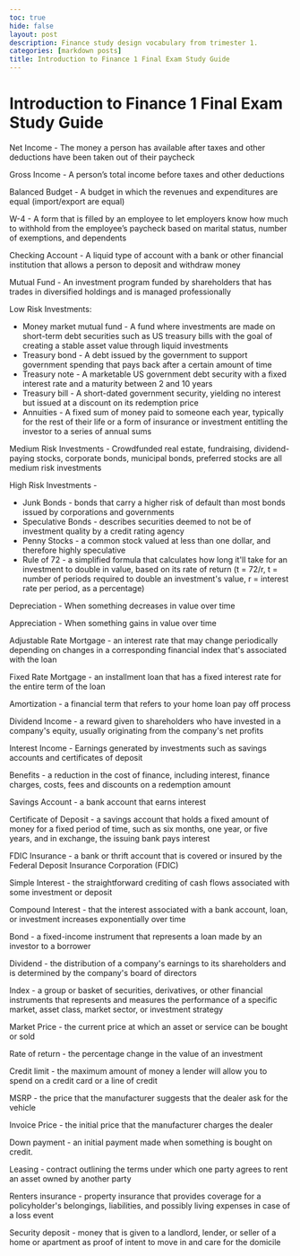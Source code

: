 ```yaml
---
toc: true
hide: false
layout: post
description: Finance study design vocabulary from trimester 1.
categories: [markdown posts]
title: Introduction to Finance 1 Final Exam Study Guide
---
```

# Introduction to Finance 1 Final Exam Study Guide
Net Income - The money a person has available after taxes and other deductions have been taken out of their paycheck

Gross Income - A person’s total income before taxes and other deductions

Balanced Budget - A budget in which the revenues and expenditures are equal (import/export are equal)

W-4 - A form that is filled by an employee to let employers know how much to withhold from the employee’s paycheck based on marital status, number of exemptions, and dependents

Checking Account - A liquid type of account with a bank or other financial institution that allows a person to deposit and withdraw money

Mutual Fund - An investment program funded by shareholders that has trades in diversified holdings and is managed professionally

Low Risk Investments:
- Money market mutual fund - A fund where investments are made on short-term debt securities such as US treasury bills with the goal of creating a stable asset value through liquid investments
- Treasury bond - A debt issued by the government to support government spending that pays back after a certain amount of time 
- Treasury note - A marketable US government debt security with a fixed interest rate and a maturity between 2 and 10 years
- Treasury bill - A short-dated government security, yielding no interest but issued at a discount on its redemption price
- Annuities - A fixed sum of money paid to someone each year, typically for the rest of their life or a form of insurance or investment entitling the investor to a series of annual sums

Medium Risk Investments - Crowdfunded real estate, fundraising, dividend-paying stocks, corporate bonds, municipal bonds, preferred stocks are all medium risk investments

High Risk Investments - 
- Junk Bonds - bonds that carry a higher risk of default than most bonds issued by corporations and governments
- Speculative Bonds - describes securities deemed to not be of investment quality by a credit rating agency
- Penny Stocks - a common stock valued at less than one dollar, and therefore highly speculative
- Rule of 72 -  a simplified formula that calculates how long it'll take for an investment to double in value, based on its rate of return (t = 72/r, t = number of periods required to double an investment's value, r = interest rate per period, as a percentage)

Depreciation - When something decreases in value over time

Appreciation - When something gains in value over time

Adjustable Rate Mortgage - an interest rate that may change periodically depending on changes in a corresponding financial index that's associated with the loan

Fixed Rate Mortgage - an installment loan that has a fixed interest rate for the entire term of the loan

Amortization - a financial term that refers to your home loan pay off process

Dividend Income - a reward given to shareholders who have invested in a company's equity, usually originating from the company's net profits

Interest Income - Earnings generated by investments such as savings accounts and certificates of deposit

Benefits - a reduction in the cost of finance, including interest, finance charges, costs, fees and discounts on a redemption amount 

Savings Account - a bank account that earns interest

Certificate of Deposit - a savings account that holds a fixed amount of money for a fixed period of time, such as six months, one year, or five years, and in exchange, the issuing bank pays interest

FDIC Insurance - a bank or thrift account that is covered or insured by the Federal Deposit Insurance Corporation (FDIC)

Simple Interest - the straightforward crediting of cash flows associated with some investment or deposit

Compound Interest - that the interest associated with a bank account, loan, or investment increases exponentially over time

Bond - a fixed-income instrument that represents a loan made by an investor to a borrower

Dividend - the distribution of a company's earnings to its shareholders and is determined by the company's board of directors

Index - a group or basket of securities, derivatives, or other financial instruments that represents and measures the performance of a specific market, asset class, market sector, or investment strategy

Market Price - the current price at which an asset or service can be bought or sold

Rate of return - the percentage change in the value of an investment

Credit limit - the maximum amount of money a lender will allow you to spend on a credit card or a line of credit

MSRP - the price that the manufacturer suggests that the dealer ask for the vehicle

Invoice Price - the initial price that the manufacturer charges the dealer

Down payment - an initial payment made when something is bought on credit.

Leasing -  contract outlining the terms under which one party agrees to rent an asset owned by another party 

Renters insurance - property insurance that provides coverage for a policyholder's belongings, liabilities, and possibly living expenses in case of a loss event

Security deposit - money that is given to a landlord, lender, or seller of a home or apartment as proof of intent to move in and care for the domicile